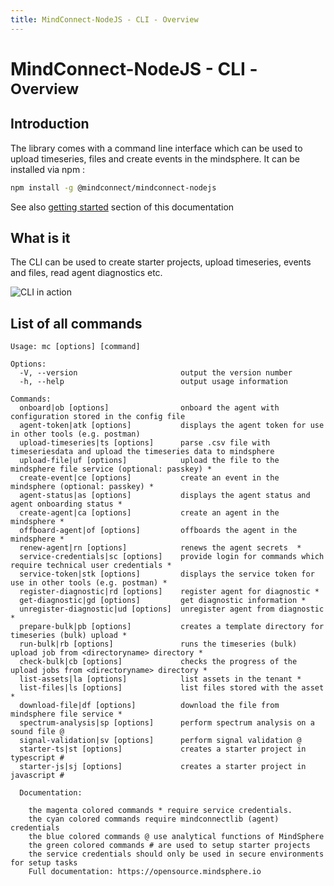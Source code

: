 ```yaml
---
title: MindConnect-NodeJS - CLI - Overview
---
```


# MindConnect-NodeJS - CLI - <small>Overview</small>

## Introduction

The library comes with a command line interface which can be used to upload timeseries, files and create events in the mindsphere. It can be installed via
<i class="fab fa-npm"></i> npm :

```bash
npm install -g @mindconnect/mindconnect-nodejs
```

See also [getting started](../getting-started.md) section of this documentation

## What is it

The CLI can be used to create starter projects, upload timeseries, events and files, read agent diagnostics etc.

![CLI in action](../images/full.gif)

## List of all commands

```text
Usage: mc [options] [command]

Options:
  -V, --version                       output the version number
  -h, --help                          output usage information

Commands:
  onboard|ob [options]                onboard the agent with configuration stored in the config file
  agent-token|atk [options]           displays the agent token for use in other tools (e.g. postman)
  upload-timeseries|ts [options]      parse .csv file with timeseriesdata and upload the timeseries data to mindsphere
  upload-file|uf [options]            upload the file to the mindsphere file service (optional: passkey) *
  create-event|ce [options]           create an event in the mindsphere (optional: passkey) *
  agent-status|as [options]           displays the agent status and agent onboarding status *
  create-agent|ca [options]           create an agent in the mindsphere *
  offboard-agent|of [options]         offboards the agent in the mindsphere *
  renew-agent|rn [options]            renews the agent secrets  *
  service-credentials|sc [options]    provide login for commands which require technical user credentials *
  service-token|stk [options]         displays the service token for use in other tools (e.g. postman) *
  register-diagnostic|rd [options]    register agent for diagnostic *
  get-diagnostic|gd [options]         get diagnostic information *
  unregister-diagnostic|ud [options]  unregister agent from diagnostic *
  prepare-bulk|pb [options]           creates a template directory for timeseries (bulk) upload *
  run-bulk|rb [options]               runs the timeseries (bulk) upload job from <directoryname> directory *
  check-bulk|cb [options]             checks the progress of the upload jobs from <directoryname> directory *
  list-assets|la [options]            list assets in the tenant *
  list-files|ls [options]             list files stored with the asset *
  download-file|df [options]          download the file from mindsphere file service *
  spectrum-analysis|sp [options]      perform spectrum analysis on a sound file @
  signal-validation|sv [options]      perform signal validation @
  starter-ts|st [options]             creates a starter project in typescript #
  starter-js|sj [options]             creates a starter project in javascript #

  Documentation:

    the magenta colored commands * require service credentials.
    the cyan colored commands require mindconnectlib (agent) credentials
    the blue colored commands @ use analytical functions of MindSphere
    the green colored commands # are used to setup starter projects
    the service credentials should only be used in secure environments for setup tasks
    Full documentation: https://opensource.mindsphere.io
```
